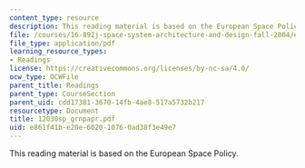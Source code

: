 ```yaml
---
content_type: resource
description: This reading material is based on the European Space Policy.
file: /courses/16-892j-space-system-architecture-and-design-fall-2004/e861f41be20e602010760ad38f3e49e7_12030sp_grnpapr.pdf
file_type: application/pdf
learning_resource_types:
- Readings
license: https://creativecommons.org/licenses/by-nc-sa/4.0/
ocw_type: OCWFile
parent_title: Readings
parent_type: CourseSection
parent_uid: cdd17381-3670-14fb-4ae8-517a5732b217
resourcetype: Document
title: 12030sp_grnpapr.pdf
uid: e861f41b-e20e-6020-1076-0ad38f3e49e7
---
```

This reading material is based on the European Space Policy.